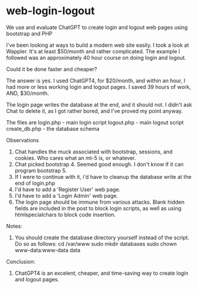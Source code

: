 # web-login-logout
We use and evaluate ChatGPT to create login and logout web pages using bootstrap and PHP

I've been looking at ways to build a modern web site easily. I took a look at Wappler. It's at least $50/month
and rather complicated. The example I followed was an approximately 40 hour course on doing login and logout.

Could it be done faster and cheaper?

The answer is yes. I used ChatGPT4, for $20/month, and within an hour, I had more or less working login and
logout pages. I saved 39 hours of work, AND, $30/month.

The login page writes the database at the end, and it should not. I didn't ask Chat to delete it, as I got rather bored, and I've proved my point anyway.

The files are
  login.php - main login script
  logout.php - main logout script
  create_db.php - the database schema

Observations
1. Chat handles the muck associated with bootstrap, sessions, and cookies. Who cares what an mt-5 is, or whatever.
2. Chat picked bootstrap 4. Seemed good enough. I don't know if it can program bootstrap 5.
3. If I were to continue with it, i'd have to cleanup the database write at the end of login.php
4. I'd have to add a 'Register User' web page. 
5. I'd have to add a 'Login Admin' web page.
6. The login page should be immune from various attacks. Blank hidden fields are included in the
   post to block login scripts, as well as using htmlspecialchars to block code insertion. 

Notes:
1. You should create the database directory yourself instead of the script. Do so as follows:
     cd /var/www
     sudo mkdir databases
     sudo chown www-data:www-data data

Conclusion:
1. ChatGPT4 is an excelent, cheaper, and time-saving way to create login and logout pages.

